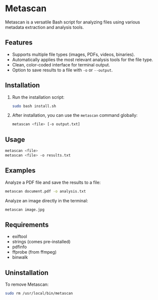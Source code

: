 # Metascan

Metascan is a versatile Bash script for analyzing files using various metadata extraction and analysis tools.

## Features

* Supports multiple file types (images, PDFs, videos, binaries).
* Automatically applies the most relevant analysis tools for the file type.
* Clean, color-coded interface for terminal output.
* Option to save results to a file with `-o` or `--output`.

## Installation

1. Run the installation script:

   ```bash
   sudo bash install.sh
   ```

2. After installation, you can use the `metascan` command globally:

   ```bash
   metascan <file> [-o output.txt]
   ```

## Usage

```bash
metascan <file>
metascan <file> -o results.txt
```

## Examples

Analyze a PDF file and save the results to a file:

```bash
metascan document.pdf -o analysis.txt
```

Analyze an image directly in the terminal:

```bash
metascan image.jpg
```

## Requirements

* exiftool
* strings (comes pre-installed)
* pdfinfo
* ffprobe (from ffmpeg)
* binwalk

## Uninstallation

To remove Metascan:

```bash
sudo rm /usr/local/bin/metascan
```

